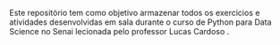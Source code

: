 Este repositório tem como objetivo armazenar todos os exercicios e atividades desenvolvidas em sala durante o curso de Python para Data Science no Senai lecionada pelo professor Lucas Cardoso
.

